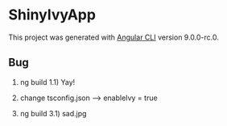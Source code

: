 # ShinyIvyApp

This project was generated with [Angular CLI](https://github.com/angular/angular-cli) version 9.0.0-rc.0.

## Bug

1) ng build
1.1) Yay!

2) change tsconfig.json --> enableIvy = true
3) ng build
3.1) sad.jpg
